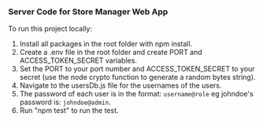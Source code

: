 ### Server Code for Store Manager Web App

To run this project locally:

1. Install all packages in the root folder with npm install.
2. Create a .env file in the root folder and create PORT and ACCESS_TOKEN_SECRET variables.
3. Set the PORT to your port number and ACCESS_TOKEN_SECRET to your secret (use the node crypto function to generate a random bytes string).
4. Navigate to the usersDb.js file for the usernames of the users.
5. The password of each user is in the format: `username@role` eg johndoe's password is: `johndoe@admin`.
6. Run "npm test" to run the test.
